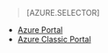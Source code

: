 > [AZURE.SELECTOR]
- [Azure Portal](../articles/storage/storage-enable-and-view-metrics.md)
- [Azure Classic Portal](../articles/storage/storage-enable-and-view-metrics-classic-portal.md)
